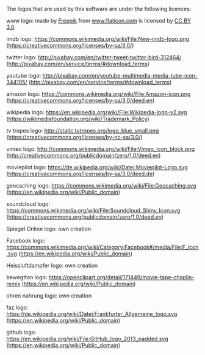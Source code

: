 The logos that are used by this software are under the following licences:

www logo: made by <a href="http://www.flaticon.com/authors/freepik" title="Freepik">Freepik</a> from <a href="http://www.flaticon.com" title="Flaticon">www.flaticon.com</a>             is licensed by <a href="http://creativecommons.org/licenses/by/3.0/" title="Creative Commons BY 3.0">CC BY 3.0</a>

imdb logo: https://commons.wikimedia.org/wiki/File:New-imdb-logo.png (https://creativecommons.org/licenses/by-sa/3.0/)

twitter logo: http://pixabay.com/en/twitter-tweet-twitter-bird-312464/ (http://pixabay.com/en/service/terms/#download_terms)

youtube logo: http://pixabay.com/en/youtube-multimedia-media-tube-icon-344105/ (http://pixabay.com/en/service/terms/#download_terms)

amazon logo: https://commons.wikimedia.org/wiki/File:Amazon-icon.png (https://creativecommons.org/licenses/by-sa/3.0/deed.en)

wikipedia logo: https://en.wikipedia.org/wiki/File:Wikipedia-logo-v2.svg (https://wikimediafoundation.org/wiki/Trademark_Policy)

tv tropes logo: http://static.tvtropes.org/logo_blue_small.png (https://creativecommons.org/licenses/by-nc-sa/3.0/)

vimeo logo: http://commons.wikimedia.org/wiki/File:Vimeo_icon_block.png (http://creativecommons.org/publicdomain/zero/1.0/deed.en)

moviepilot logo: https://de.wikipedia.org/wiki/Datei:Moviepilot-Logo.svg (https://creativecommons.org/licenses/by-sa/3.0/deed.de)

geocaching logo: https://commons.wikimedia.org/wiki/File:Geocaching.svg (https://en.wikipedia.org/wiki/Public_domain)

soundcloud logo: https://commons.wikimedia.org/wiki/File:Soundcloud_Shiny_Icon.svg (https://creativecommons.org/publicdomain/zero/1.0/deed.en)

Spiegel Online logo: own creation

Facebook logo: https://commons.wikimedia.org/wiki/Category:Facebook#/media/File:F_icon.svg (https://en.wikipedia.org/wiki/Public_domain)

Heissluftdampfer logo: own creation

bewegtton logo: https://openclipart.org/detail/171449/movie-tape-chaplin-remix (https://en.wikipedia.org/wiki/Public_domain)

ohren nahrung logo: own creation

faz logo: https://de.wikipedia.org/wiki/Datei:Frankfurter_Allgemeine_logo.svg (https://en.wikipedia.org/wiki/Public_domain)

github logo: https://en.wikipedia.org/wiki/File:GitHub_logo_2013_padded.svg (https://en.wikipedia.org/wiki/Public_domain)
